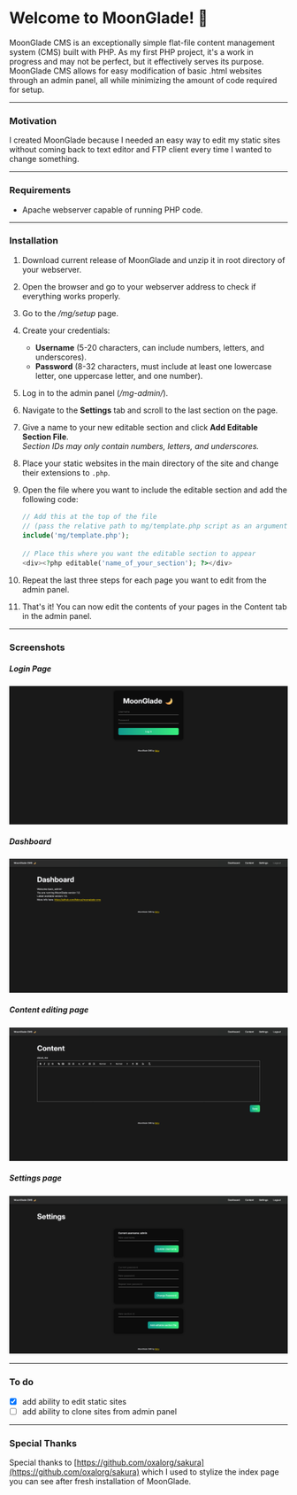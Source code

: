 # Welcome to MoonGlade! :crescent_moon:

MoonGlade CMS is an exceptionally simple flat-file content management system (CMS) built with PHP. As my first PHP project, it's a work in progress and may not be perfect, but it effectively serves its purpose. MoonGlade CMS allows for easy modification of basic .html websites through an admin panel, all while minimizing the amount of code required for setup.

---

### Motivation

I created MoonGlade because I needed an easy way to edit my static sites without coming back to text editor and FTP client every time I wanted to change something.

---

### Requirements

- Apache webserver capable of running PHP code.

---

### Installation

1. Download current release of MoonGlade and unzip it in root directory of your webserver.
2. Open the browser and go to your webserver address to check if everything works properly.
3. Go to the _/mg/setup_ page.
4. Create your credentials:
   - **Username** (5-20 characters, can include numbers, letters, and underscores).
   - **Password** (8-32 characters, must include at least one lowercase letter, one uppercase letter, and one number).
5. Log in to the admin panel (_/mg-admin/_).
6. Navigate to the **Settings** tab and scroll to the last section on the page.
7. Give a name to your new editable section and click **Add Editable Section File**.  
   _Section IDs may only contain numbers, letters, and underscores._
8. Place your static websites in the main directory of the site and change their extensions to `.php`.
9. Open the file where you want to include the editable section and add the following code:

   ```php
   // Add this at the top of the file
   // (pass the relative path to mg/template.php script as an argument)
   include('mg/template.php');

   // Place this where you want the editable section to appear
   <div><?php editable('name_of_your_section'); ?></div>
   ```

10. Repeat the last three steps for each page you want to edit from the admin panel.
11. That's it! You can now edit the contents of your pages in the Content tab in the admin panel.

---

### Screenshots

##### Login Page

![login-page](media/login-page.png)

##### Dashboard

![dashboard-page](media/dashboard-page.png)

##### Content editing page

![content-page](media/content-page.png)

##### Settings page

![settings-page](media/settings-page.png)

---

### To do

- [x] add ability to edit static sites
- [ ] add ability to clone sites from admin panel

---

### Special Thanks

Special thanks to [https://github.com/oxalorg/sakura](https://github.com/oxalorg/sakura) which I used to stylize the index page you can see after fresh installation of MoonGlade.
